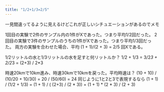 ```yaml
---
title: "1/2+1/3=2/5"
---
```


一見間違ってるように見えるけどこれが正しいシチュエーションがあるのでメモ

1回目の実験で2件のサンプル内の1件がXであった。つまり平均1/2回だった。
2回目の実験で3件のサンプルのうちの1件がXであった。つまり平均1/3回だった。
両方の実験を合わせた場合、平均 (1 + 1)/(2 + 3) = 2/5 回Xである。

1/2リットルの水と1/3リットルの水を足すと何リットルか？
1/2 + 1/3 = 3/2*3 + 2/2*3 = (2+3) / 2*3

時速20kmで10km進み、時速30kmで10kmを戻った。平均時速は？
(10 + 10) / (10/20 + 10/30) = 20 / (50/60) = 24
同じように1と2と3で表現するなら
(1 + 1) / (1/2 + 1/3) = (1 + 1) / ( (2+3) / (2 * 3)) = (1 + 1) * (2 * 3) / (2 + 3)

